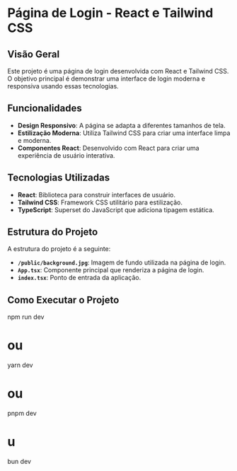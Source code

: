 # Página de Login - React e Tailwind CSS

## Visão Geral

Este projeto é uma página de login desenvolvida com React e Tailwind CSS. O objetivo principal é demonstrar uma interface de login moderna e responsiva usando essas tecnologias.

## Funcionalidades

- **Design Responsivo**: A página se adapta a diferentes tamanhos de tela.
- **Estilização Moderna**: Utiliza Tailwind CSS para criar uma interface limpa e moderna.
- **Componentes React**: Desenvolvido com React para criar uma experiência de usuário interativa.

## Tecnologias Utilizadas

- **React**: Biblioteca para construir interfaces de usuário.
- **Tailwind CSS**: Framework CSS utilitário para estilização.
- **TypeScript**: Superset do JavaScript que adiciona tipagem estática.

## Estrutura do Projeto

A estrutura do projeto é a seguinte:


- **`/public/background.jpg`**: Imagem de fundo utilizada na página de login.
- **`App.tsx`**: Componente principal que renderiza a página de login.
- **`index.tsx`**: Ponto de entrada da aplicação.

## Como Executar o Projeto

npm run dev
# ou
yarn dev
# ou
pnpm dev
# u
bun dev


